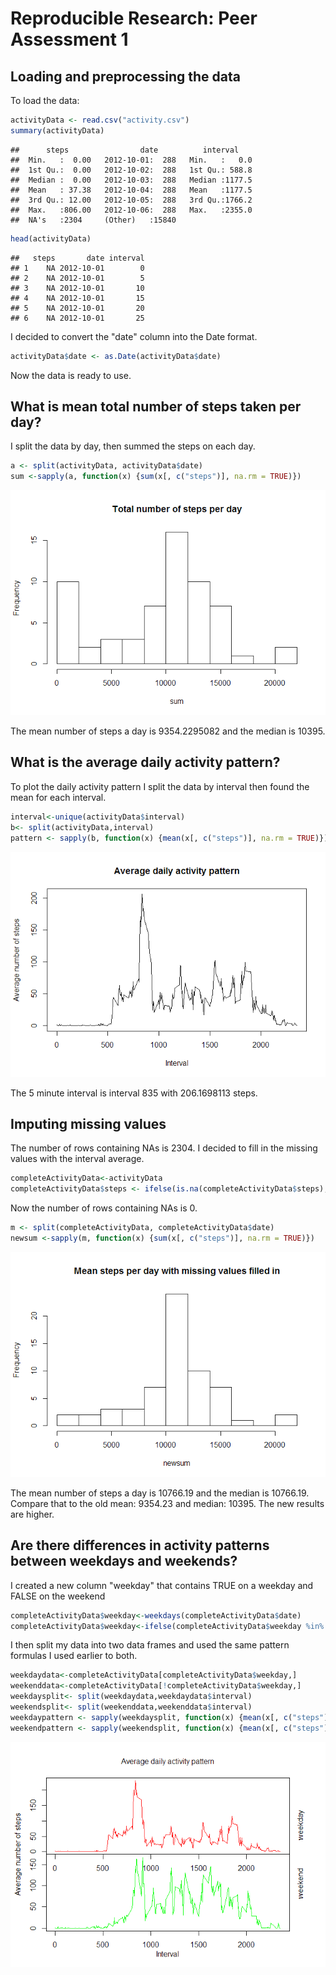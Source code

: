# Reproducible Research: Peer Assessment 1


## Loading and preprocessing the data

To load the data:

```r
activityData <- read.csv("activity.csv")
summary(activityData)
```

```
##      steps                date          interval     
##  Min.   :  0.00   2012-10-01:  288   Min.   :   0.0  
##  1st Qu.:  0.00   2012-10-02:  288   1st Qu.: 588.8  
##  Median :  0.00   2012-10-03:  288   Median :1177.5  
##  Mean   : 37.38   2012-10-04:  288   Mean   :1177.5  
##  3rd Qu.: 12.00   2012-10-05:  288   3rd Qu.:1766.2  
##  Max.   :806.00   2012-10-06:  288   Max.   :2355.0  
##  NA's   :2304     (Other)   :15840
```

```r
head(activityData)
```

```
##   steps       date interval
## 1    NA 2012-10-01        0
## 2    NA 2012-10-01        5
## 3    NA 2012-10-01       10
## 4    NA 2012-10-01       15
## 5    NA 2012-10-01       20
## 6    NA 2012-10-01       25
```
I decided to convert the "date" column into the Date format.

```r
activityData$date <- as.Date(activityData$date)
```
Now the data is ready to use.
## What is mean total number of steps taken per day?
I split the data by day, then summed the steps on each day.

```r
a <- split(activityData, activityData$date)
sum <-sapply(a, function(x) {sum(x[, c("steps")], na.rm = TRUE)})
```
![](PA1_template_files/figure-html/unnamed-chunk-4-1.png) 

The mean number of steps a day is 9354.2295082 and the median is 10395.

## What is the average daily activity pattern?
To plot the daily activity pattern I split the data by interval then found the mean for each interval.

```r
interval<-unique(activityData$interval)
b<- split(activityData,interval)
pattern <- sapply(b, function(x) {mean(x[, c("steps")], na.rm = TRUE)})
```
![](PA1_template_files/figure-html/unnamed-chunk-7-1.png) 

The 5 minute interval is interval 835 with 206.1698113 steps.

## Imputing missing values


The number of rows containing NAs is 2304.
I decided to fill in the missing values with the interval average.

```r
completeActivityData<-activityData
completeActivityData$steps <- ifelse(is.na(completeActivityData$steps), d$pattern[match(completeActivityData$interval, d$interval)], completeActivityData$steps)
```

Now the number of rows containing NAs is 0.

```r
m <- split(completeActivityData, completeActivityData$date)
newsum <-sapply(m, function(x) {sum(x[, c("steps")], na.rm = TRUE)})
```
![](PA1_template_files/figure-html/unnamed-chunk-13-1.png) 

The mean number of steps a day is 10766.19 and the median is 10766.19. Compare that to the old mean:  9354.23 and median: 10395. The new results are higher.

## Are there differences in activity patterns between weekdays and weekends?
I created a new column "weekday" that contains TRUE on a weekday and FALSE on the weekend

```r
completeActivityData$weekday<-weekdays(completeActivityData$date)
completeActivityData$weekday<-ifelse(completeActivityData$weekday %in% c("Monday", "Tuesday", "Wednesday", "Thursday", "Friday"), TRUE, FALSE)
```
I then split my data into two data frames and used the same pattern formulas I used earlier to both.

```r
weekdaydata<-completeActivityData[completeActivityData$weekday,]
weekenddata<-completeActivityData[!completeActivityData$weekday,]
weekdaysplit<- split(weekdaydata,weekdaydata$interval)
weekendsplit<- split(weekenddata,weekenddata$interval)
weekdaypattern <- sapply(weekdaysplit, function(x) {mean(x[, c("steps")], na.rm = TRUE)})
weekendpattern <- sapply(weekendsplit, function(x) {mean(x[, c("steps")], na.rm = TRUE)})
```
![](PA1_template_files/figure-html/unnamed-chunk-17-1.png) 





